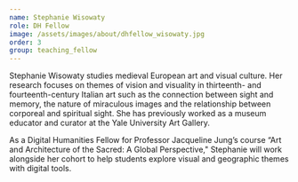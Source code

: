 ```yaml
---
name: Stephanie Wisowaty
role: DH Fellow
image: /assets/images/about/dhfellow_wisowaty.jpg
order: 3
group: teaching_fellow
---
```

Stephanie Wisowaty studies medieval European art and visual culture. Her research focuses on themes of vision and visuality in thirteenth- and fourteenth-century Italian art such as the connection between sight and memory, the nature of miraculous images and the relationship between corporeal and spiritual sight. She has previously worked as a museum educator and curator at the Yale University Art Gallery.

As a Digital Humanities Fellow for Professor Jacqueline Jung’s course “Art and Architecture of the Sacred: A Global Perspective," Stephanie will work alongside her cohort to help students explore visual and geographic themes with digital tools.